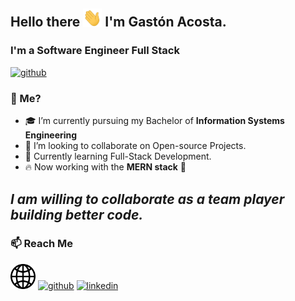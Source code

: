 
## Hello there <img src="https://github.com/jatin-pahuja/jatin-pahuja/blob/master/Hi.gif" width="30px"> I'm Gastón Acosta.
### I'm a Software Engineer Full Stack
[<img src='https://images-wixmp-ed30a86b8c4ca887773594c2.wixmp.com/f/2c7e7e1f-d634-4e24-afa3-fef24571644a/dfbrm2e-e111d822-acae-460c-8e70-e4a13626b639.gif?token=eyJ0eXAiOiJKV1QiLCJhbGciOiJIUzI1NiJ9.eyJzdWIiOiJ1cm46YXBwOjdlMGQxODg5ODIyNjQzNzNhNWYwZDQxNWVhMGQyNmUwIiwiaXNzIjoidXJuOmFwcDo3ZTBkMTg4OTgyMjY0MzczYTVmMGQ0MTVlYTBkMjZlMCIsIm9iaiI6W1t7InBhdGgiOiJcL2ZcLzJjN2U3ZTFmLWQ2MzQtNGUyNC1hZmEzLWZlZjI0NTcxNjQ0YVwvZGZicm0yZS1lMTExZDgyMi1hY2FlLTQ2MGMtOGU3MC1lNGExMzYyNmI2MzkuZ2lmIn1dXSwiYXVkIjpbInVybjpzZXJ2aWNlOmZpbGUuZG93bmxvYWQiXX0.lKjqApCu-3TlFFOTPHq7wrVN3Fw93SzF7YtnLKqfmiY' alt='github' width='250'>](https://gasteac.vercel.app)
### 🚀 Me?
- 🎓 I’m currently pursuing my Bachelor of **Information Systems Engineering**
- 👯 I’m looking to collaborate on Open-source Projects.
- 🌱 Currently learning Full-Stack Development.
- 🔥 Now working with the **MERN stack** 🍷

## *I am willing to collaborate as a team player building better code.*

### 📫 Reach Me
[<img src='https://github.com/jatin-pahuja/jatin-pahuja/blob/master/globe.png' alt='github' height='40'>](https://gasteac.vercel.app)
[<img src='https://cdn.jsdelivr.net/npm/simple-icons@3.0.1/icons/github.svg' alt='github' height='40'>](https://github.com/gasteac)
[<img src='https://cdn.jsdelivr.net/npm/simple-icons@3.0.1/icons/linkedin.svg' alt='linkedin' height='40'>](https://www.linkedin.com/in/gasteac)

